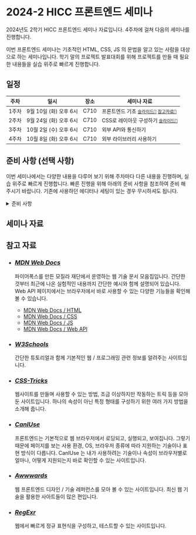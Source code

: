 # 2024-2 HICC 프론트엔드 세미나

2024년도 2학기 HICC 프론트엔드 세미나 자료입니다. 4주차에 걸쳐 다음의 세미나를 진행합니다.

이번 프론트엔드 세미나는 기초적인 HTML, CSS, JS 의 문법을 알고 있는 사람을 대상으로 하는 세미나입니다. 학기 말의 프로젝트 발표대회를 위해 프로젝트를 만들 때 필요한 내용들을 실습 위주로 빠르게 진행합니다.

## 일정

| 주차  | 일시                   | 장소 | 세미나 자료                                                        |
| ----- | ---------------------- | ---- | ------------------------------------------------------------------ |
| 1주차 | 9월 10일 (화) 오후 6시 | C710 | 프론트엔드 기초 [`슬라이드📄`](L1/L1.pdf) [`참고자료📄`](L1/L1.md) |
| 2주차 | 9월 24일 (화) 오후 6시 | C710 | CSS로 레이아웃 구성하기 [`슬라이드📄`](L2/L2.pdf)                  |
| 3주차 | 10월 2일 (수) 오후 6시 | C710 | 외부 API와 통신하기                                                |
| 4주차 | 10월 8일 (화) 오후 6시 | C710 | 외부 라이브러리 사용하기                                           |

## 준비 사항 (선택 사항)

이번 세미나에서는 다양한 내용을 다루어 보기 위해 주차마다 다른 내용을 진행하며, 실습 위주로 빠르게 진행합니다. 빠른 진행을 위해 아래의 준비 사항을 참조하여 준비 해 주시기 바랍니다. 기존에 사용하던 에디터나 세팅이 있는 경우 무시하셔도 됩니다.

<details>

<summary>준비 사항</summary>

### 1. VS Code 설치

이번 프론트엔드 세미나에서는 VS Code를 사용합니다. 사용할 컴퓨터에 VS Code가 설치되어 있지 않은 경우, [VS Code 공식 홈페이지](https://code.visualstudio.com/)에서 다운로드 후 설치합니다.

### 2. Prettier 설치

VS Code에는 텍스트 에티터에 여러 가지 기능을 추가할 수 있는 확장 프로그램이 있습니다. 이번 세미나에서는 Prettier 라는 코드 정렬 확장 프로그램을 사용하여 누구나 같은 코드 스타일로 코드가 작성될 수 있도록 하여, 탭이나 정렬 스타일로 인해 실습 시 코드를 잘 읽지 못하게 되는 것을 방지하고자 합니다.

- 2.1. Prettier 설치하기
  ![Prettier 설치하기](embeds/setup1.png)
  VS Code 좌측의 확장 프로그램 탭을 눌러 들어갑니다. Prettier를 검색한 후 `설치` 버튼을 눌러 설치합니다.

- 2.2. 설정 열기
  ![설정 열기](embeds/setup2.png)
  VS Code 좌측 아래의 설정 탭을 누른 후 설정에 들어갑니다.

- 2.3. 기본 코드 정렬 설정하기
  ![기본 코드 정렬 설정하기](embeds/setup3.png)
  설정 탭의 상단 검색창에 `format` 을 검색한 후 `Editor: Default Formatter` 설정을 Prettier 확장 프로그램으로 선택 해 줍니다.

  ![설정 열기](embeds/setup4.png)
  다음 `Editor: Format on Save` 를 체크하여 파일을 저장할 때마다 자동으로 코드 정렬이 이루어지도록 합니다.

</details>

## 세미나 자료

## 참고 자료

- ### [_MDN Web Docs_](https://developer.mozilla.org/ko/)

  파이어폭스를 만든 모질라 재단에서 운영하는 웹 기술 문서 모음집입니다. 간단한 것부터 최근에 나온 실험적인 내용까지 간단한 예시와 함께 설명되어 있습니다. Web API 페이지에서는 브라우저에서 바로 사용할 수 있는 다양한 기능들을 확인해 볼 수 있습니다.

  - [MDN Web Docs / HTML](https://developer.mozilla.org/ko/docs/Web/HTML)
  - [MDN Web Docs / CSS](https://developer.mozilla.org/ko/docs/Web/CSS)
  - [MDN Web Docs / JS](https://developer.mozilla.org/ko/docs/Web/JavaScript)
  - [MDN Web Docs / Web API](https://developer.mozilla.org/ko/docs/Web/API)

- ### [_W3Schools_](https://www.w3schools.com/)

  간단한 튜토리얼과 함께 기본적인 웹 / 프로그래밍 관련 정보를 알려주는 사이트입니다.

- ### [_CSS-Tricks_](https://css-tricks.com/)

  웹사이트를 만들며 사용할 수 있는 방법, 조금 이상하지만 작동하는 트릭 등을 모아둔 사이트입니다. 하나의 속성이 아닌 특정 형태를 구성하기 위한 여러 가지 방법을 소개해 줍니다.

- ### [_CanIUse_](https://caniuse.com/)

  프론트엔드는 기본적으로 웹 브라우저에서 로딩되고, 실행되고, 보여집니다. 그렇기 때문에 페이지를 보는 사용 환경, OS, 브라우저 종류에 따라 지원하는 기술이나 표현 방식이 다릅니다. CanIUse 는 내가 사용하려는 기술이나 속성이 브라우저별로 얼마나, 어떻게 지원되는지 바로 확인할 수 있는 사이트입니다.

- ### [_Awwwards_](https://www.awwwards.com/)

  웹 프론트엔드 디자인 / 기술 레퍼런스를 모아 볼 수 있는 사이트입니다. 최신 웹 기술을 활용한 사아트들이 많은 편입니다.

- ### [_RegExr_](https://regexr.com/)

  웹에서 빠르게 정규 표현식을 구성하고, 테스트할 수 있는 사이트입니다.
